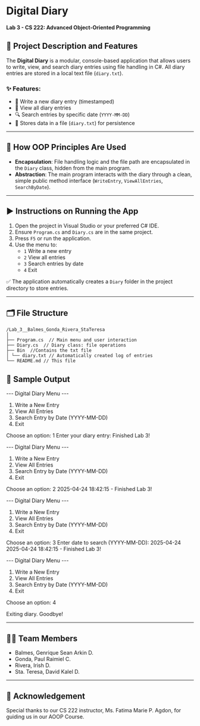 # Digital Diary  
**Lab 3 - CS 222: Advanced Object-Oriented Programming**

## 📌 Project Description and Features
The **Digital Diary** is a modular, console-based application that allows users to write, view, and search diary entries using file handling in C#. All diary entries are stored in a local text file (`diary.txt`).

### ✨ Features:
- 📓 Write a new diary entry (timestamped)
- 📂 View all diary entries
- 🔍 Search entries by specific date (`YYYY-MM-DD`)
- 📁 Stores data in a file (`diary.txt`) for persistence

---

## 🔄 How OOP Principles Are Used
- **Encapsulation**: File handling logic and the file path are encapsulated in the `Diary` class, hidden from the main program.
- **Abstraction**: The main program interacts with the diary through a clean, simple public method interface (`WriteEntry`, `ViewAllEntries`, `SearchByDate`).

---

## ▶️ Instructions on Running the App
1. Open the project in Visual Studio or your preferred C# IDE.
2. Ensure `Program.cs` and `Diary.cs` are in the same project.
3. Press `F5` or run the application.
4. Use the menu to:
   - `1` Write a new entry
   - `2` View all entries
   - `3` Search entries by date
   - `4` Exit

✅ The application automatically creates a `Diary` folder in the project directory to store entries.

---

## 🗂 File Structure

```plaintext
/Lab_3__Balmes_Gonda_Rivera_StaTeresa
│
├── Program.cs  // Main menu and user interaction
├── Diary.cs  // Diary class: file operations
├── Bin  //Contains the txt file
│ └── diary.txt // Automatically created log of entries
└── README.md // This file

```

## 🧪 Sample Output
--- Digital Diary Menu ---

1. Write a New Entry
2. View All Entries
3. Search Entry by Date (YYYY-MM-DD)
4. Exit
  
Choose an option: 1 
Enter your diary entry: Finished Lab 3!

--- Digital Diary Menu --- 

1. Write a New Entry
2. View All Entries
3. Search Entry by Date (YYYY-MM-DD)
4. Exit

Choose an option: 2 
2025-04-24 18:42:15 - Finished Lab 3!

--- Digital Diary Menu --- 

1. Write a New Entry
2. View All Entries
3. Search Entry by Date (YYYY-MM-DD)
4. Exit

Choose an option: 3
Enter date to search (YYYY-MM-DD): 2025-04-24
2025-04-24 18:42:15 - Finished Lab 3!

--- Digital Diary Menu --- 

1. Write a New Entry
2. View All Entries
3. Search Entry by Date (YYYY-MM-DD)
4. Exit

Choose an option: 4

Exiting diary. Goodbye!

---

## 👨‍💻 Team Members

- Balmes, Genrique Sean Arkin D.
- Gonda, Paul Raimiel C.
- Rivera, Irish D.
- Sta. Teresa, David Kalel D.

---

## 🙏 Acknowledgement
Special thanks to our CS 222 instructor, Ms. Fatima Marie P. Agdon, for guiding us in our AOOP Course.

